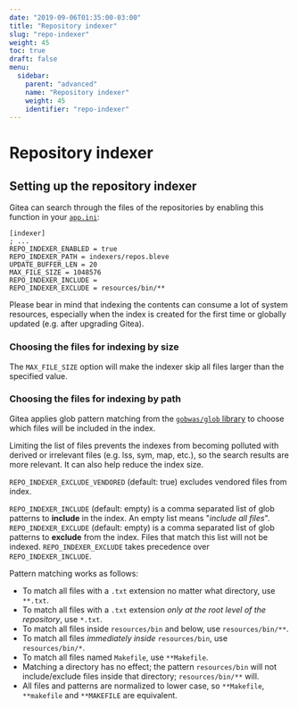 ```yaml
---
date: "2019-09-06T01:35:00-03:00"
title: "Repository indexer"
slug: "repo-indexer"
weight: 45
toc: true
draft: false
menu:
  sidebar:
    parent: "advanced"
    name: "Repository indexer"
    weight: 45
    identifier: "repo-indexer"
---
```


# Repository indexer

## Setting up the repository indexer

Gitea can search through the files of the repositories by enabling this function in your [`app.ini`](https://docs.gitea.io/en-us/config-cheat-sheet/):

```
[indexer]
; ...
REPO_INDEXER_ENABLED = true
REPO_INDEXER_PATH = indexers/repos.bleve
UPDATE_BUFFER_LEN = 20
MAX_FILE_SIZE = 1048576
REPO_INDEXER_INCLUDE =
REPO_INDEXER_EXCLUDE = resources/bin/**
```

Please bear in mind that indexing the contents can consume a lot of system resources, especially when the index is created for the first time or globally updated (e.g. after upgrading Gitea).

### Choosing the files for indexing by size

The `MAX_FILE_SIZE` option will make the indexer skip all files larger than the specified value.

### Choosing the files for indexing by path

Gitea applies glob pattern matching from the [`gobwas/glob` library](https://github.com/gobwas/glob) to choose which files will be included in the index.

Limiting the list of files prevents the indexes from becoming polluted with derived or irrelevant files (e.g. lss, sym, map, etc.), so the search results are more relevant. It can also help reduce the index size.

`REPO_INDEXER_EXCLUDE_VENDORED` (default: true) excludes vendored files from index.

`REPO_INDEXER_INCLUDE` (default: empty) is a comma separated list of glob patterns to **include** in the index. An empty list means "_include all files_".
`REPO_INDEXER_EXCLUDE` (default: empty) is a comma separated list of glob patterns to **exclude** from the index. Files that match this list will not be indexed. `REPO_INDEXER_EXCLUDE` takes precedence over `REPO_INDEXER_INCLUDE`.

Pattern matching works as follows:

* To match all files with a `.txt` extension no matter what directory, use `**.txt`.
* To match all files with a `.txt` extension _only at the root level of the repository_, use `*.txt`.
* To match all files inside `resources/bin` and below, use `resources/bin/**`.
* To match all files _immediately inside_ `resources/bin`, use `resources/bin/*`.
* To match all files named `Makefile`, use `**Makefile`.
* Matching a directory has no effect; the pattern `resources/bin` will not include/exclude files inside that directory; `resources/bin/**` will.
* All files and patterns are normalized to lower case, so `**Makefile`, `**makefile` and `**MAKEFILE` are equivalent.


